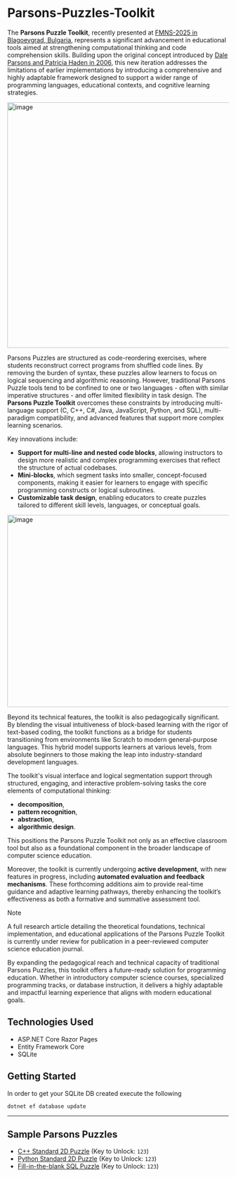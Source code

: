 # Parsons-Puzzles-Toolkit

The **Parsons Puzzle Toolkit**, recently presented at [FMNS-2025 in Blagoevgrad, Bulgaria](https://fmns2025.swu.bg/), represents a significant advancement in educational tools aimed at strengthening computational thinking and code comprehension skills. Building upon the original concept introduced by [Dale Parsons and Patricia Haden in 2006](https://dl.acm.org/doi/10.5555/1151869.1151890), this new iteration addresses the limitations of earlier implementations by introducing a comprehensive and highly adaptable framework designed to support a wider range of programming languages, educational contexts, and cognitive learning strategies.

<img width="949" height="557" alt="image" src="https://github.com/user-attachments/assets/9d2c0dbe-94d7-4d74-8789-2d33c99a3912" />

Parsons Puzzles are structured as code-reordering exercises, where students reconstruct correct programs from shuffled code lines. By removing the burden of syntax, these puzzles allow learners to focus on logical sequencing and algorithmic reasoning. However, traditional Parsons Puzzle tools tend to be confined to one or two languages - often with similar imperative structures - and offer limited flexibility in task design. The **Parsons Puzzle Toolkit** overcomes these constraints by introducing multi-language support (C, C++, C#, Java, JavaScript, Python, and SQL), multi-paradigm compatibility, and advanced features that support more complex learning scenarios.

Key innovations include:

* **Support for multi-line and nested code blocks**, allowing instructors to design more realistic and complex programming exercises that reflect the structure of actual codebases.
* **Mini-blocks**, which segment tasks into smaller, concept-focused components, making it easier for learners to engage with specific programming constructs or logical subroutines.
* **Customizable task design**, enabling educators to create puzzles tailored to different skill levels, languages, or conceptual goals.

<img width="925" height="436" alt="image" src="https://github.com/user-attachments/assets/40a200cc-e19a-4d69-a7ee-e96f20b2c12f" />

Beyond its technical features, the toolkit is also pedagogically significant. By blending the visual intuitiveness of block-based learning with the rigor of text-based coding, the toolkit functions as a bridge for students transitioning from environments like Scratch to modern general-purpose languages. This hybrid model supports learners at various levels, from absolute beginners to those making the leap into industry-standard development languages.

The toolkit's visual interface and logical segmentation support through structured, engaging, and interactive problem-solving tasks the core elements of computational thinking:
- **decomposition**,
- **pattern recognition**,
- **abstraction**,
- **algorithmic design**.

This positions the Parsons Puzzle Toolkit not only as an effective classroom tool but also as a foundational component in the broader landscape of computer science education.

Moreover, the toolkit is currently undergoing **active development**, with new features in progress, including **automated evaluation and feedback mechanisms**. These forthcoming additions aim to provide real-time guidance and adaptive learning pathways, thereby enhancing the toolkit’s effectiveness as both a formative and summative assessment tool.

> [!Note]
> A full research article detailing the theoretical foundations, technical implementation, and educational applications of the Parsons Puzzle Toolkit is currently under review for publication in a peer-reviewed computer science education journal. 

By expanding the pedagogical reach and technical capacity of traditional Parsons Puzzles, this toolkit offers a future-ready solution for programming education. Whether in introductory computer science courses, specialized programming tracks, or database instruction, it delivers a highly adaptable and impactful learning experience that aligns with modern educational goals.


## Technologies Used

* ASP.NET Core Razor Pages
* Entity Framework Core
* SQLite

## Getting Started

In order to get your SQLite DB created execute the following 

```
dotnet ef database update
```

---

## Sample Parsons Puzzles
- [C++ Standard 2D Puzzle](http://194.141.86.248/bundle/b07884e9-22e0-4004-81a8-05aaa04d83bc) (Key to Unlock: `123`)
- [Python Standard 2D Puzzle](http://194.141.86.248/bundle/75489b30-b603-4560-9606-a094f9347642) (Key to Unlock: `123`)
- [Fill-in-the-blank SQL Puzzle](http://194.141.86.248/bundle/6abf8830-205f-4009-ad01-210012459896) (Key to Unlock: `123`)

